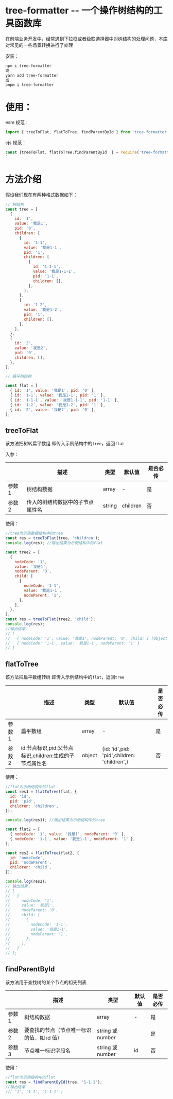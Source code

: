 # tree-formatter -- 一个操作树结构的工具函数库

在前端业务开发中，经常遇到下拉框或者级联选择器中对树结构的处理问题，本库对常见的一些场景转换进行了处理

安装：

```bash
npm i tree-formatter
或
yarn add tree-formatter
或
pnpm i tree-formatter

```

# 使用：

esm 规范：

```js
import { treeToFlat, flatToTree, findParentById } from 'tree-formatter';
```

cjs 规范：

```js
const {treeToFlat, flatToTree,findParentById  } = require('tree-formatter')
`
```

# 方法介绍

假设我们现在有两种格式数据如下：

```js
// 树结构
const tree = [
  {
    id: '1',
    value: '我是1',
    pid: '0',
    children: [
      {
        id: '1-1',
        value: '我是1-1',
        pid: '1',
        children: [
          {
            id: '1-1-1',
            value: '我是1-1-1',
            pid: '1-1',
            children: [],
          },
        ],
      },
      {
        id: '1-2',
        value: '我是1-2',
        pid: '1',
        children: [],
      },
    ],
  },
  {
    id: '2',
    value: '我是2',
    pid: '0',
    children: [],
  },
];

// 扁平树结构

const flat = [
  { id: '1', value: '我是1', pid: '0' },
  { id: '1-1', value: '我是1-1', pid: '1' },
  { id: '1-1-1', value: '我是1-1-1', pid: '1-1' },
  { id: '1-2', value: '我是1-2', pid: '1' },
  { id: '2', value: '我是2', pid: '0' },
];
```

## treeToFlat

该方法把树转扁平数组 即传入示例结构中的`tree`，返回`flat`

入参：

|        | 描述                             | 类型   | 默认值   | 是否必传 |
| ------ | -------------------------------- | ------ | -------- | -------- |
| 参数 1 | 树结构数据                       | array  | -        | 是       |
| 参数 2 | 传入的树结构数据中的子节点属性名 | string | children | 否       |

使用：

```js
//tree为示例数据结构中的tree
const res = treeToFlat(tree, 'children');
console.log(res); //输出结果为示例结构中的flat

const tree2 = [
  {
    nodeCode: '1',
    value: '我是1',
    nodeParent: '0',
    child: [
      {
        nodeCode: '1-1',
        value: '我是1-1',
        nodeParent: '1',
      },
    ],
  },
];
const res = treeToFlat(tree2, 'child');
console.log(res);
//输出结果
// [
//   { nodeCode: '1', value: '我是1', nodeParent: '0', child: [ [Object] ] },
//   { nodeCode: '1-1', value: '我是1-1', nodeParent: '1' }
// ]
```

## flatToTree

该方法把扁平数组转树 即传入示例结构中的`flat`，返回`tree`

|        | 描述                                                   | 类型   | 默认值                                      | 是否必传 |
| ------ | ------------------------------------------------------ | ------ | ------------------------------------------- | -------- |
| 参数 1 | 扁平数组                                               | array  | -                                           | 是       |
| 参数 2 | id:节点标识,pid:父节点标识,children:生成的子节点属性名 | object | {id: 'id',pid: 'pid',children: 'children',} | 否       |

使用：

```js
//flat为示例结构中的flat
const res1 = flatToTree(flat, {
  id: 'id',
  pid: 'pid',
  children: 'children',
});

console.log(res1); //输出结果为示例结构中的tree

const flat2 = [
  { nodeCode: '1', value: '我是1', nodeParent: '0' },
  { nodeCode: '1-1', value: '我是1-1', nodeParent: '1' },
];

const res2 = flatToTree(flat2, {
  id: 'nodeCode',
  pid: 'nodeParent',
  children: 'child',
});

console.log(res2);
// 输出结果：
// [
//   {
//     nodeCode: '1',
//     value: '我是1',
//     nodeParent: '0',
//     child: [
//       {
//         nodeCode: '1-1',
//         value: '我是1-1',
//         nodeParent: '1',
//       },
//     ],
//   }
// ];
```

## findParentById

该方法用于查找树的某个节点的祖先列表

|        | 描述                                       | 类型             | 默认值 | 是否必传 |
| ------ | ------------------------------------------ | ---------------- | ------ | -------- |
| 参数 1 | 树结构数据                                 | array            | -      | 是       |
| 参数 2 | 要查找的节点（节点唯一标识的值，如 id 值） | string 或 number |        | 是       |
| 参数 3 | 节点唯一标识字段名                         | string 或 number | id     | 否       |

使用：

```js
//flat为示例结构中的flat
const res = findParentById(tree, '1-1-1');
//输出结果
//[ '1', '1-1', '1-1-1' ]
```
